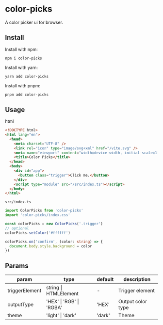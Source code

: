 # color-picks

A color picker ui for browser.

## Install

Install with npm:

```bash
npm i color-picks
```

Install with yarn:

```bash
yarn add color-picks
```

Install with pnpm:

```bash
pnpm add color-picks
```

## Usage

html

```html
<!DOCTYPE html>
<html lang="en">
  <head>
    <meta charset="UTF-8" />
    <link rel="icon" type="image/svg+xml" href="/vite.svg" />
    <meta name="viewport" content="width=device-width, initial-scale=1.0" />
    <title>Color Picks</title>
  </head>
  <body>
    <div id="app">
      <button class="trigger">Click me.</button>
    </div>
    <script type="module" src="/src/index.ts"></script>
  </body>
</html>
```

`src/index.ts`

```typescript
import ColorPicks from 'color-picks'
import 'color-picks/index.css'

const colorPicks = new ColorPicks('.trigger')
// optional
colorPicks.setColor('#ffffff')

colorPicks.on('confirm', (color: string) => {
  document.body.style.background = color
})
```

## Params

| param          | type                     | default | description       |
| -------------- | ------------------------ | ------- | ----------------- |
| triggerElement | string \| HTMLElement    | -       | Trigger element   |
| outputType     | 'HEX' \| 'RGB' \| 'RGBA' | 'HEX'   | Output color type |
| theme          | 'light' \| 'dark'        | 'dark'  | Theme             |

